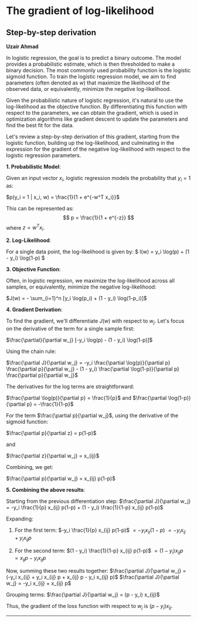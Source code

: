 # The gradient of log-likelihood

## Step-by-step derivation 

**Uzair Ahmad**

In logistic regression, the goal is to predict a binary outcome. The model provides a probabilistic estimate, which is then thresholded to make a binary decision. The most commonly used probability function is the logistic sigmoid function. To train the logistic regression model, we aim to find parameters (often denoted as $w$) that maximize the likelihood of the observed data, or equivalently, minimize the negative log-likelihood.

Given the probabilistic nature of logistic regression, it's natural to use the log-likelihood as the objective function. By differentiating this function with respect to the parameters, we can obtain the gradient, which is used in optimization algorithms like gradient descent to update the parameters and find the best fit for the data.

Let's review a step-by-step derivation of this gradient, starting from the logistic function, building up the log-likelihood, and culminating in the expression for the gradient of the negative log-likelihood with respect to the logistic regression parameters.

**1. Probabilistic Model**:

Given an input vector $x_i$, logistic regression models the probability that $y_i = 1$ as:

$p(y_i = 1 | x_i, w) = \frac{1}{1 + e^{-w^T x_i}}$

This can be represented as:
$$ p = \frac{1}{1 + e^{-z}} $$
where $z = w^T x_i$.

**2. Log-Likelihood**:

For a single data point, the log-likelihood is given by:
$ l(w) = y_i \log(p) + (1 - y_i) \log(1-p) $

**3. Objective Function**:

Often, in logistic regression, we maximize the log-likelihood across all samples, or equivalently, minimize the negative log-likelihood:

$J(w) = - \sum_{i=1}^n [y_i \log(p_i) + (1 - y_i) \log(1-p_i)]$

**4. Gradient Derivation**:

To find the gradient, we'll differentiate $J(w)$ with respect to $w_j$. Let's focus on the derivative of the term for a single sample first:

$\frac{\partial}{\partial w_j} [-y_i \log(p) - (1 - y_i) \log(1-p)]$

Using the chain rule:

$\frac{\partial J}{\partial w_j} = -y_i \frac{\partial \log(p)}{\partial p} \frac{\partial p}{\partial w_j} - (1 - y_i) \frac{\partial \log(1-p)}{\partial p} \frac{\partial p}{\partial w_j}$

The derivatives for the log terms are straightforward:

$\frac{\partial \log(p)}{\partial p} = \frac{1}{p}$
and
$\frac{\partial \log(1-p)}{\partial p} = -\frac{1}{1-p}$

For the term $\frac{\partial p}{\partial w_j}$, using the derivative of the sigmoid function:

$\frac{\partial p}{\partial z} = p(1-p)$

and 

$\frac{\partial z}{\partial w_j} = x_{ij}$

Combining, we get:

$\frac{\partial p}{\partial w_j} = x_{ij} p(1-p)$

**5. Combining the above results**:

Starting from the previous differentiation step:
$\frac{\partial J}{\partial w_j} = -y_i \frac{1}{p} x_{ij} p(1-p) + (1 - y_i) \frac{1}{1-p} x_{ij} p(1-p)$

Expanding:

1. For the first term:
$-y_i \frac{1}{p} x_{ij} p(1-p)$
$= -y_i x_{ij} (1-p)$
$= -y_i x_{ij} + y_i x_{ij} p$

2. For the second term:
$(1 - y_i) \frac{1}{1-p} x_{ij} p(1-p)$
$= (1 - y_i) x_{ij} p$
$= x_{ij} p - y_i x_{ij} p$

Now, summing these two results together:
$\frac{\partial J}{\partial w_j} = (-y_i x_{ij} + y_i x_{ij} p + x_{ij} p - y_i x_{ij} p)$
$\frac{\partial J}{\partial w_j} = -y_i x_{ij} + x_{ij} p$

Grouping terms:
$\frac{\partial J}{\partial w_j} = (p - y_i) x_{ij}$

Thus, the gradient of the loss function with respect to $w_j$ is $(p - y_i) x_{ij}$.

------

